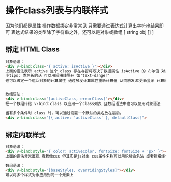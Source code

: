# 操作class列表与内联样式
因为他们都是属性 操作数据绑定非常常见 只需要通过表达式计算出字符串结果即可 表达式结果的类型除了字符串之外，还可以是对象或数组 [ string obj [] ] 

## 绑定 HTML Class
```html
对象语法：
<div v-bind:class="{ active: isActive }"></div>
上面的语法表示 active 这个 class 存在与否将取决于数据属性 isActive 的 布尔值 对象中可传入更多的属性来动态切换多个class 也可以与普通的class属性共存 多个属性之间用 ，隔开 
小tips: 类名长的话 可以用短横线隔开 如'text-danger'
也可以绑定一个返回对象的计算属性 通过触发计算属性重新计算值 从而触发UI更新显示 计算属性特性：只有被绑定的状态值发生变化时，则计算属性的值才会重新计算得出最新结果，因为计算属性会缓存计算结果。


数组语法：
<div v-bind:class="[activeClass, errorClass]"></div>
把一个数组传给 v-bind:class 以应用一个class列表 且数组语法中也可以使用对象语法

当有多个条件时 class 时，可以通过设置一个默认的类名放在最后。
<div v-bind:class="[{ active: 'activeClass' }, defaultClass]">
```

## 绑定内联样式
```html
对象语法：
<div v-bind:style="{ color: activeColor, fontSize: fontSize + 'px' }"></div>
上面的语法非常直观 看着像css 但其实是js对象 css属性名称可以用驼峰命名法 或者短横线分隔 需要用引号括起来 同样的，对象语法常常结合返回对象的计算属性使用。

数组语法：
<div v-bind:style="[baseStyles, overridingStyles]"></div>
可以将多个样式对象应用到同一个元素上

```
